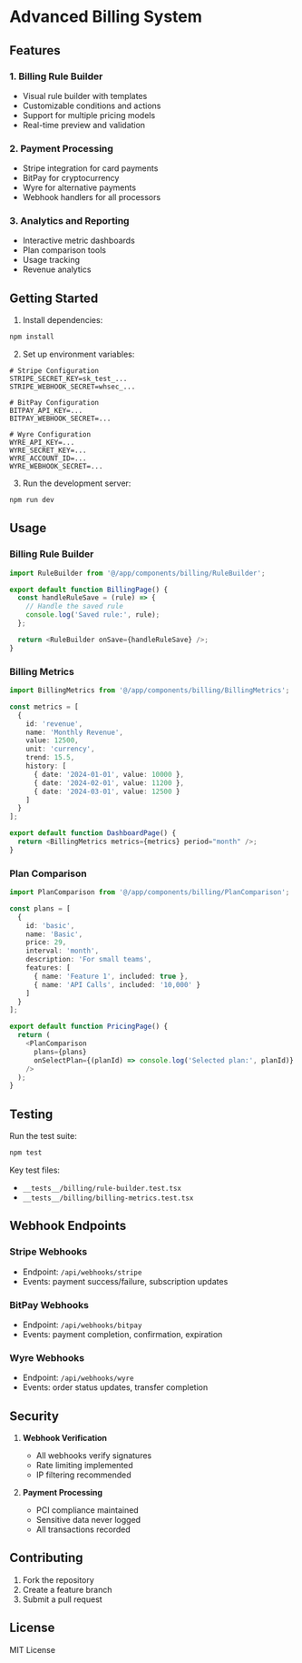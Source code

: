 # Advanced Billing System

## Features

### 1. Billing Rule Builder
- Visual rule builder with templates
- Customizable conditions and actions
- Support for multiple pricing models
- Real-time preview and validation

### 2. Payment Processing
- Stripe integration for card payments
- BitPay for cryptocurrency
- Wyre for alternative payments
- Webhook handlers for all processors

### 3. Analytics and Reporting
- Interactive metric dashboards
- Plan comparison tools
- Usage tracking
- Revenue analytics

## Getting Started

1. Install dependencies:
```bash
npm install
```

2. Set up environment variables:
```env
# Stripe Configuration
STRIPE_SECRET_KEY=sk_test_...
STRIPE_WEBHOOK_SECRET=whsec_...

# BitPay Configuration
BITPAY_API_KEY=...
BITPAY_WEBHOOK_SECRET=...

# Wyre Configuration
WYRE_API_KEY=...
WYRE_SECRET_KEY=...
WYRE_ACCOUNT_ID=...
WYRE_WEBHOOK_SECRET=...
```

3. Run the development server:
```bash
npm run dev
```

## Usage

### Billing Rule Builder

```typescript
import RuleBuilder from '@/app/components/billing/RuleBuilder';

export default function BillingPage() {
  const handleRuleSave = (rule) => {
    // Handle the saved rule
    console.log('Saved rule:', rule);
  };

  return <RuleBuilder onSave={handleRuleSave} />;
}
```

### Billing Metrics

```typescript
import BillingMetrics from '@/app/components/billing/BillingMetrics';

const metrics = [
  {
    id: 'revenue',
    name: 'Monthly Revenue',
    value: 12500,
    unit: 'currency',
    trend: 15.5,
    history: [
      { date: '2024-01-01', value: 10000 },
      { date: '2024-02-01', value: 11200 },
      { date: '2024-03-01', value: 12500 }
    ]
  }
];

export default function DashboardPage() {
  return <BillingMetrics metrics={metrics} period="month" />;
}
```

### Plan Comparison

```typescript
import PlanComparison from '@/app/components/billing/PlanComparison';

const plans = [
  {
    id: 'basic',
    name: 'Basic',
    price: 29,
    interval: 'month',
    description: 'For small teams',
    features: [
      { name: 'Feature 1', included: true },
      { name: 'API Calls', included: '10,000' }
    ]
  }
];

export default function PricingPage() {
  return (
    <PlanComparison
      plans={plans}
      onSelectPlan={(planId) => console.log('Selected plan:', planId)}
    />
  );
}
```

## Testing

Run the test suite:
```bash
npm test
```

Key test files:
- `__tests__/billing/rule-builder.test.tsx`
- `__tests__/billing/billing-metrics.test.tsx`

## Webhook Endpoints

### Stripe Webhooks
- Endpoint: `/api/webhooks/stripe`
- Events: payment success/failure, subscription updates

### BitPay Webhooks
- Endpoint: `/api/webhooks/bitpay`
- Events: payment completion, confirmation, expiration

### Wyre Webhooks
- Endpoint: `/api/webhooks/wyre`
- Events: order status updates, transfer completion

## Security

1. **Webhook Verification**
   - All webhooks verify signatures
   - Rate limiting implemented
   - IP filtering recommended

2. **Payment Processing**
   - PCI compliance maintained
   - Sensitive data never logged
   - All transactions recorded

## Contributing

1. Fork the repository
2. Create a feature branch
3. Submit a pull request

## License

MIT License 